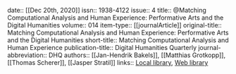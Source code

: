 date:: [[Dec 20th, 2020]]
issn:: 1938-4122
issue:: 4
title:: @Matching Computational Analysis and Human Experience: Performative Arts and the Digital Humanities
volume:: 014
item-type:: [[journalArticle]]
original-title:: Matching Computational Analysis and Human Experience: Performative Arts and the Digital Humanities
short-title:: Matching Computational Analysis and Human Experience
publication-title:: Digital Humanities Quarterly
journal-abbreviation:: DHQ
authors:: [[Jan-Hendrik Bakels]], [[Matthias Grotkopp]], [[Thomas Scherer]], [[Jasper Stratil]]
links:: [Local library](zotero://select/groups/2386895/items/BNEUR6PZ), [Web library](https://www.zotero.org/groups/2386895/items/BNEUR6PZ)
